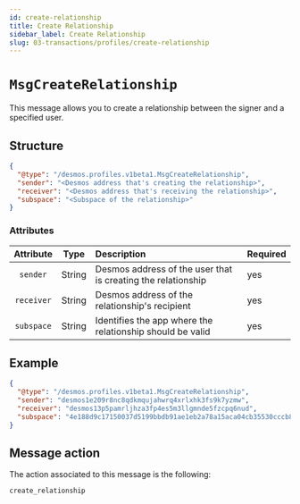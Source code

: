 ```yaml
---
id: create-relationship
title: Create Relationship
sidebar_label: Create Relationship
slug: 03-transactions/profiles/create-relationship
---
```


# `MsgCreateRelationship`
This message allows you to create a relationship between the signer and a specified user.

## Structure
```json
{
  "@type": "/desmos.profiles.v1beta1.MsgCreateRelationship",
  "sender": "<Desmos address that's creating the relationship>",
  "receiver": "<Desmos address that's receiving the relationship>",
  "subspace": "<Subspace of the relationship>"
}      
```

### Attributes
| Attribute | Type | Description | Required |
| :-------: | :----: | :-------- | :------- |
| `sender`  | String | Desmos address of the user that is creating the relationship | yes |
| `receiver`| String | Desmos address of the relationship's recipient | yes |
| `subspace`| String | Identifies the app where the relationship should be valid | yes |

## Example

````json
{
  "@type": "/desmos.profiles.v1beta1.MsgCreateRelationship",
  "sender": "desmos1e209r8nc8qdkmqujahwrq4xrlxhk3fs9k7yzmw",
  "receiver": "desmos13p5pamrljhza3fp4es5m3llgmnde5fzcpq6nud",
  "subspace": "4e188d9c17150037d5199bbdb91ae1eb2a78a15aca04cb35530cccb81494b36e"
}    
````

## Message action
The action associated to this message is the following: 

```
create_relationship
```
